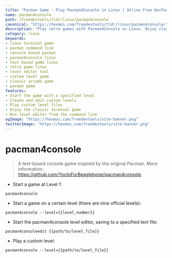 ```yaml
---
title: "Pacman Game - Play Pacman4Console in Linux | Online Free DevTools by Hexmos"
name: pacman4console
path: /freedevtools/tldr/linux/pacman4console
canonical: "https://hexmos.com/freedevtools/tldr/linux/pacman4console/"
description: "Play retro games with Pacman4Console on Linux. Enjoy classic Pacman gameplay in your terminal and customize levels. Free online tool, no registration required."
category: linux
keywords:
- linux terminal game
- pacman command line
- console based pacman
- pacman4console linux
- text based game linux
- retro game linux
- level editor tool
- custom level game
- classic arcade game
- pacman game
features:
- Start the game with a specified level
- Create and edit custom levels
- Play custom level files
- Enjoy the classic terminal game
- Run level editor from the command line
ogImage: "https://hexmos.com/freedevtools/site-banner.png"
twitterImage: "https://hexmos.com/freedevtools/site-banner.png"
---
```


# pacman4console

> A text-based console game inspired by the original Pacman.
> More information: <https://github.com/YoctoForBeaglebone/pacman4console>.

- Start a game at Level 1:

`pacman4console`

- Start a game on a certain level (there are nine official levels):

`pacman4console --level={{level_number}}`

- Start the pacman4console level editor, saving to a specified text file:

`pacman4consoleedit {{path/to/level_file}}`

- Play a custom level:

`pacman4console --level={{path/to/level_file}}`
